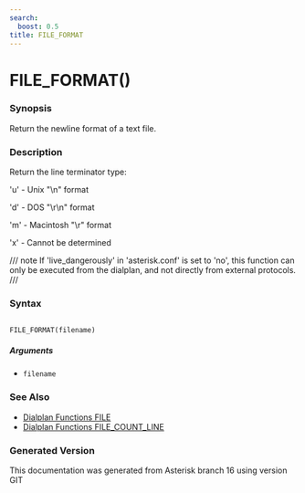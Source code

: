 ```yaml
---
search:
  boost: 0.5
title: FILE_FORMAT
---
```


# FILE_FORMAT()

### Synopsis

Return the newline format of a text file.

### Description

Return the line terminator type:<br>

'u' - Unix "\n" format<br>

'd' - DOS "\r\n" format<br>

'm' - Macintosh "\r" format<br>

'x' - Cannot be determined<br>


/// note
If 'live\_dangerously' in 'asterisk.conf' is set to 'no', this function can only be executed from the dialplan, and not directly from external protocols.
///


### Syntax


```

FILE_FORMAT(filename)
```
##### Arguments


* `filename`

### See Also

* [Dialplan Functions FILE](/Asterisk_16_Documentation/API_Documentation/Dialplan_Functions/FILE)
* [Dialplan Functions FILE_COUNT_LINE](/Asterisk_16_Documentation/API_Documentation/Dialplan_Functions/FILE_COUNT_LINE)


### Generated Version

This documentation was generated from Asterisk branch 16 using version GIT 
